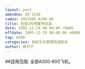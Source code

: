```yaml
---
layout: post
amendno: 39-1536
cadno: CAD1995-A300-08
title: 检查2号襟翼导轨梁
date: 1995-12-29 00:00:00 +0800
effdate: 1995-12-29 00:00:00 +0800
tag: A300
categories: 民航华东管理局适航处
author: 薛平贝
---
```


##适用范围:
全部A300-600飞机。


